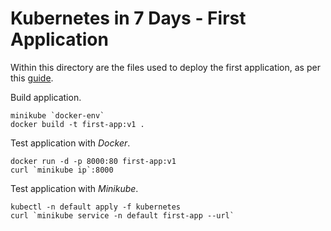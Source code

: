 # Kubernetes in 7 Days - First Application

Within this directory are the files used to deploy the first application, as per this [guide](../01-getting-started-with-kubernetes/01-05.md).

Build application.

```console
minikube `docker-env`
docker build -t first-app:v1 .
```

Test application with _Docker_.

```console
docker run -d -p 8000:80 first-app:v1
curl `minikube ip`:8000
```

Test application with _Minikube_.

```console
kubectl -n default apply -f kubernetes
curl `minikube service -n default first-app --url`
```
